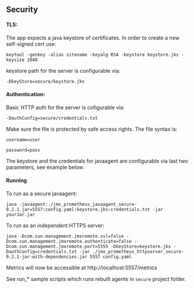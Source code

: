 ## Security

#### TLS:

The app expects a java keystore of certificates.
In order to create a new self-signed cert use:

`keytool -genkey -alias sitename -keyalg RSA -keystore keystore.jks -keysize 2048`

keystore path for the server is configurable via:

`-DkeyStore=secure/keystore.jks`


#### Authentication:

Basic HTTP auth for the server is cofigurable via:

`-DauthConfig=secure/credentials.txt`

Make sure the file is protected by safe access rights. The file syntax is:

`username=user`

`password=pass`


The keystore and the credentials for javaagent are configurable via last two parameters, see example below.


#### Running

To run as a secure javaagent:
```
java -javaagent:./jmx_prometheus_javaagent_secure-0.2.1.jar=5557:config.yaml:keystore.jks:credentials.txt -jar yourJar.jar
```

To run as an independent HTTPS server:
```
java -Dcom.sun.management.jmxremote.ssl=false -Dcom.sun.management.jmxremote.authenticate=false -Dcom.sun.management.jmxremote.port=5555 -DkeyStore=keystore.jks -DauthConfig=credentials.txt -jar ./jmx_prometheus_httpserver_secure-0.2.1-jar-with-dependencies.jar 5557 config.yaml
```

Metrics will now be accessible at http://localhost:5557/metrics

See run_* sample scripts which runs rebuilt agents in `secure` project folder.
